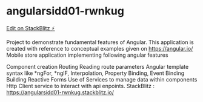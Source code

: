 # angularsidd01-rwnkug

[Edit on StackBlitz ⚡️](https://stackblitz.com/edit/angularsidd01-rwnkug)

Project to demonstrate fundamental features of Angular. This application is created with reference to conceptual examples given on https://angular.io/ Mobile store application implementing following angular features

Component creation
Routing
Reading route parameters
Angular template syntax like *ngFor, *ngIF, Interpolation, Property Binding, Event Binding
Building Reactive Forms
Use of Services to manage data within components
Http Client service to interact with api enpoints.
StackBlitz : https://angularsidd01-rwnkug.stackblitz.io/

